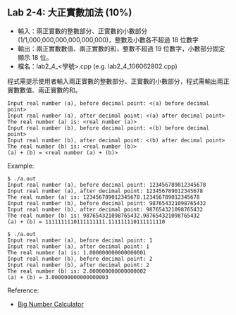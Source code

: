 ## Lab 2-4: 大正實數加法 (10%)

* 輸入：兩正實數的整數部分、正實數的小數部分 (1/1,000,000,000,000,000,000)，整數及小數各不超過 18 位數字
* 輸出：兩正實數數值、兩正實數的和，整數不超過 19 位數字，小數部分固定顯示 18 位。
* 檔名：lab2_4_<學號>.cpp (e.g. lab2_4_106062802.cpp)

程式需提示使用者輸入兩正實數的整數部分、正實數的小數部分，程式需輸出兩正實數數值、兩正實數的和。

```text
Input real number (a), before decimal point: <(a) before decimal point>
Input real number (a), after decimal point: <(a) after decimal point>
The real number (a) is: <real number (a)>
Input real number (b), before decimal point: <(b) before decimal point>
Input real number (b), after decimal point: <(b) after decimal point>
The real number (b) is: <real number (b)>
(a) + (b) = <real number (a) + (b)>
```

Example:

```console
$ ./a.out
Input real number (a), before decimal point: 123456789012345678
Input real number (a), after decimal point: 123456789012345678
The real number (a) is: 123456789012345678.123456789012345678
Input real number (b), before decimal point: 987654321098765432
Input real number (b), after decimal point: 987654321098765432
The real number (b) is: 987654321098765432.987654321098765432
(a) + (b) = 1111111110111111111.111111110111111110

$ ./a.out
Input real number (a), before decimal point: 1
Input real number (a), after decimal point: 1
The real number (a) is: 1.000000000000000001
Input real number (b), before decimal point: 2
Input real number (b), after decimal point: 2
The real number (b) is: 2.000000000000000002
(a) + (b) = 3.000000000000000003
```

Reference:
* [Big Number Calculator](https://www.calculator.net/big-number-calculator.html)
